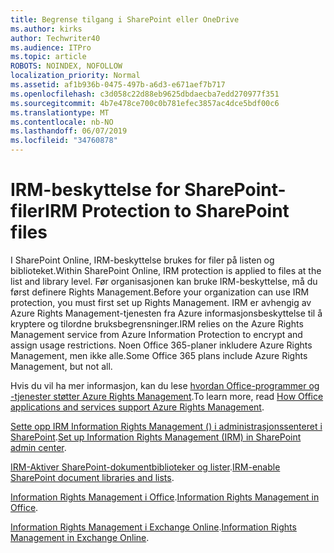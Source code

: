 ```yaml
---
title: Begrense tilgang i SharePoint eller OneDrive
ms.author: kirks
author: Techwriter40
ms.audience: ITPro
ms.topic: article
ROBOTS: NOINDEX, NOFOLLOW
localization_priority: Normal
ms.assetid: af1b936b-0475-497b-a6d3-e671aef7b717
ms.openlocfilehash: c3d058c22d88eb9625dbdaecba7edd270977f351
ms.sourcegitcommit: 4b7e478ce700c0b781efec3857ac4dce5bdf00c6
ms.translationtype: MT
ms.contentlocale: nb-NO
ms.lasthandoff: 06/07/2019
ms.locfileid: "34760878"
---
```

# <a name="irm-protection-to-sharepoint-files"></a><span data-ttu-id="7725a-102">IRM-beskyttelse for SharePoint-filer</span><span class="sxs-lookup"><span data-stu-id="7725a-102">IRM Protection to SharePoint files</span></span>


<span data-ttu-id="7725a-103">I SharePoint Online, IRM-beskyttelse brukes for filer på listen og biblioteket.</span><span class="sxs-lookup"><span data-stu-id="7725a-103">Within SharePoint Online, IRM protection is applied to files at the list and library level.</span></span> <span data-ttu-id="7725a-104">Før organisasjonen kan bruke IRM-beskyttelse, må du først definere Rights Management.</span><span class="sxs-lookup"><span data-stu-id="7725a-104">Before your organization can use IRM protection, you must first set up Rights Management.</span></span> <span data-ttu-id="7725a-105">IRM er avhengig av Azure Rights Management-tjenesten fra Azure informasjonsbeskyttelse til å kryptere og tilordne bruksbegrensninger.</span><span class="sxs-lookup"><span data-stu-id="7725a-105">IRM relies on the Azure Rights Management service from Azure Information Protection to encrypt and assign usage restrictions.</span></span> <span data-ttu-id="7725a-106">Noen Office 365-planer inkludere Azure Rights Management, men ikke alle.</span><span class="sxs-lookup"><span data-stu-id="7725a-106">Some Office 365 plans include Azure Rights Management, but not all.</span></span> 

<span data-ttu-id="7725a-107">Hvis du vil ha mer informasjon, kan du lese [hvordan Office-programmer og -tjenester støtter Azure Rights Management](https://docs.microsoft.com/azure/information-protection/understand-explore/office-apps-services-support).</span><span class="sxs-lookup"><span data-stu-id="7725a-107">To learn more, read [How Office applications and services support Azure Rights Management](https://docs.microsoft.com/azure/information-protection/understand-explore/office-apps-services-support).</span></span>

<span data-ttu-id="7725a-108">[Sette opp IRM Information Rights Management () i administrasjonssenteret i SharePoint](https://docs.microsoft.com/en-us/office365/securitycompliance/set-up-irm-in-sp-admin-center).</span><span class="sxs-lookup"><span data-stu-id="7725a-108">[Set up Information Rights Management (IRM) in SharePoint admin center](https://docs.microsoft.com/en-us/office365/securitycompliance/set-up-irm-in-sp-admin-center).</span></span>

<span data-ttu-id="7725a-109">[IRM-Aktiver SharePoint-dokumentbiblioteker og lister](https://docs.microsoft.com/office365/securitycompliance/set-up-irm-in-sp-admin-center#irm-enable-sharepoint-document-libraries-and-lists).</span><span class="sxs-lookup"><span data-stu-id="7725a-109">[IRM-enable SharePoint document libraries and lists](https://docs.microsoft.com/office365/securitycompliance/set-up-irm-in-sp-admin-center#irm-enable-sharepoint-document-libraries-and-lists).</span></span>

<span data-ttu-id="7725a-110">[Information Rights Management i Office](https://support.office.com/Article/Information-Rights-Management-in-Office-c7a70797-6b1e-493f-acf7-92a39b85e30c).</span><span class="sxs-lookup"><span data-stu-id="7725a-110">[Information Rights Management in Office](https://support.office.com/Article/Information-Rights-Management-in-Office-c7a70797-6b1e-493f-acf7-92a39b85e30c).</span></span>

<span data-ttu-id="7725a-111">[Information Rights Management i Exchange Online](https://docs.microsoft.com/office365/SecurityCompliance/information-rights-management-in-exchange-online).</span><span class="sxs-lookup"><span data-stu-id="7725a-111">[Information Rights Management in Exchange Online](https://docs.microsoft.com/office365/SecurityCompliance/information-rights-management-in-exchange-online).</span></span>


